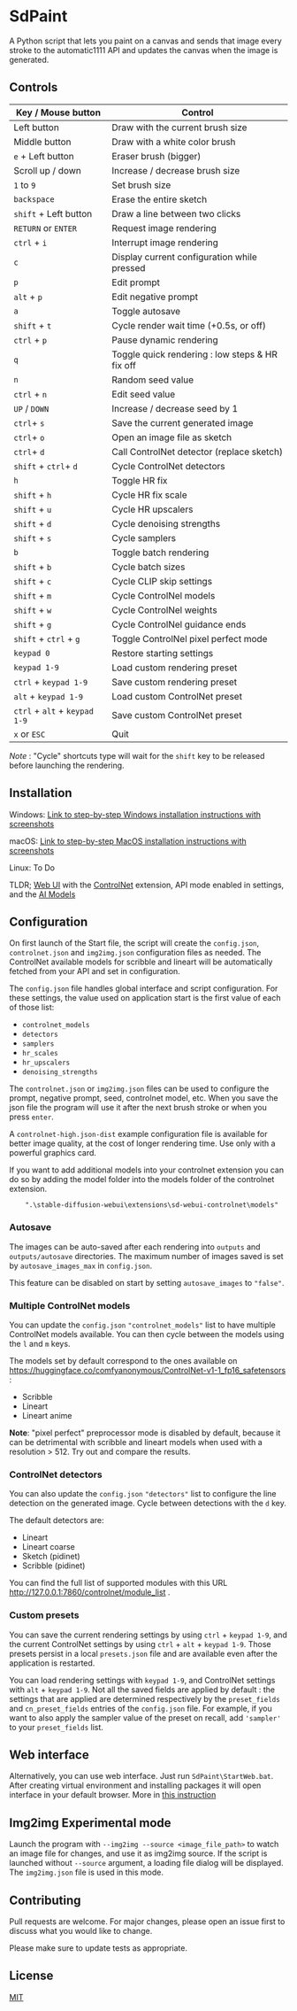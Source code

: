 # SdPaint

A Python script that lets you paint on a canvas and sends that image every stroke to the automatic1111 API and updates
the canvas when the image is generated.

## Controls

| Key / Mouse button            | Control                                         |
| ----------------------------- | ----------------------------------------------- |
| Left button                   | Draw with the current brush size                |
| Middle button                 | Draw with a white color brush                   |
| `e` + Left button             | Eraser brush (bigger)                           |
| Scroll up / down              | Increase / decrease brush size                  |
| `1` to `9`                    | Set brush size                                  |
| `backspace`                   | Erase the entire sketch                         |
| `shift` + Left button         | Draw a line between two clicks                  |
| `RETURN` or `ENTER`           | Request image rendering                         |
| `ctrl` + `i`                  | Interrupt image rendering                       |
| `c`                           | Display current configuration while pressed     |
| `p`                           | Edit prompt                                     |
| `alt` + `p`                   | Edit negative prompt                            |
| `a`                           | Toggle autosave                                 |
| `shift` + `t`                 | Cycle render wait time (+0.5s, or off)          |
| `ctrl` + `p`                  | Pause dynamic rendering                         |
| `q`                           | Toggle quick rendering : low steps & HR fix off |
| `n`                           | Random seed value                               |
| `ctrl` + `n`                  | Edit seed value                                 |
| `UP` / `DOWN`                 | Increase / decrease seed by 1                   |
| `ctrl`+ `s`                   | Save the current generated image                |
| `ctrl`+ `o`                   | Open an image file as sketch                    |
| `ctrl`+ `d`                   | Call ControlNet detector (replace sketch)       |
| `shift` + `ctrl`+ `d`         | Cycle ControlNet detectors                      |
| `h`                           | Toggle HR fix                                   |
| `shift` + `h`                 | Cycle HR fix scale                              |
| `shift` + `u`                 | Cycle HR upscalers                              |
| `shift` + `d`                 | Cycle denoising strengths                       |
| `shift` + `s`                 | Cycle samplers                                  |
| `b`                           | Toggle batch rendering                          |
| `shift` + `b`                 | Cycle batch sizes                               |
| `shift` + `c`                 | Cycle CLIP skip settings                        |
| `shift` + `m`                 | Cycle ControlNel models                         |
| `shift` + `w`                 | Cycle ControlNel weights                        |
| `shift` + `g`                 | Cycle ControlNel guidance ends                  |
| `shift` + `ctrl` + `g`        | Toggle ControlNel pixel perfect mode            |
| `keypad 0`                    | Restore starting settings                       |
| `keypad 1-9`                  | Load custom rendering preset                    |
| `ctrl` + `keypad 1-9`         | Save custom rendering preset                    |
| `alt` + `keypad 1-9`          | Load custom ControlNet preset                   |
| `ctrl` + `alt` + `keypad 1-9` | Save custom ControlNet preset                   |
| `x` or `ESC`                  | Quit                                            |

_Note_ : "Cycle" shortcuts type will wait for the `shift` key to be released before launching the rendering.

## Installation

Windows: [Link to step-by-step Windows installation instructions with screenshots](INSTALL_Windows.md)

macOS: [Link to step-by-step MacOS installation instructions with screenshots](INSTALL_MacOS.md)

Linux: To Do

TLDR; [Web UI](https://github.com/AUTOMATIC1111/stable-diffusion-webui) with
the [ControlNet](https://github.com/Mikubill/sd-webui-controlnet) extension, API mode enabled in settings, and
the [AI Models](https://huggingface.co/lllyasviel/ControlNet-v1-1)

## Configuration

On first launch of the Start file, the script will create the `config.json`, `controlnet.json` and `img2img.json`
configuration files as needed. The ControlNet
available models for scribble and lineart will be automatically fetched from your API and set in configuration.

The `config.json` file handles global interface and script configuration. For these settings, the value used on
application start is the
first value of each of those list:

- `controlnet_models`
- `detectors`
- `samplers`
- `hr_scales`
- `hr_upscalers`
- `denoising_strengths`

The `controlnet.json` or `img2img.json` files can be used to configure the prompt, negative prompt, seed, controlnet
model, etc.
When you save the json file the program will use it after the next brush stroke or when you press `enter`.

A `controlnet-high.json-dist` example configuration file is available for better image quality, at the cost of longer
rendering time.
Use only with a powerful graphics card.

If you want to add additional models into your controlnet extension you can do so by adding the model folder into the
models folder of the controlnet extension.

```
    ".\stable-diffusion-webui\extensions\sd-webui-controlnet\models"
```

### Autosave

The images can be auto-saved after each rendering into `outputs` and `outputs/autosave` directories. The maximum
number of images saved is set by `autosave_images_max` in `config.json`.

This feature can be disabled on start by setting `autosave_images` to `"false"`.

### Multiple ControlNet models

You can update the `config.json` `"controlnet_models"` list to have multiple ControlNet models available. You can then
cycle
between the models using the `l` and `m` keys.

The models set by default correspond to the ones available
on https://huggingface.co/comfyanonymous/ControlNet-v1-1_fp16_safetensors :

- Scribble
- Lineart
- Lineart anime

**Note**: "pixel perfect" preprocessor mode is disabled by default, because it can be detrimental with scribble and
lineart models when used with a resolution > 512. Try out and compare the results.

### ControlNet detectors

You can also update the `config.json` `"detectors"` list to configure the line detection on the generated image. Cycle
between detections
with the `d` key.

The default detectors are:

- Lineart
- Lineart coarse
- Sketch (pidinet)
- Scribble (pidinet)

You can find the full list of supported modules with this URL http://127.0.0.1:7860/controlnet/module_list .

### Custom presets

You can save the current rendering settings by using `ctrl` + `keypad 1-9`, and the current ControlNet settings by using
`ctrl` + `alt` + `keypad 1-9`. Those presets persist in a local `presets.json` file and are available even after the
application
is restarted.

You can load rendering settings with `keypad 1-9`, and ControlNet settings with `alt` + `keypad 1-9`. Not all the saved
fields
are applied by default : the settings that are applied are determined respectively by the `preset_fields`
and `cn_preset_fields` entries of the `config.json` file. For example, if you
want to also apply the sampler value of the preset on recall, add `'sampler'` to your `preset_fields` list.

## Web interface

Alternatively, you can use web interface. Just run `SdPaint\StartWeb.bat`. After creating virtual environment and installing packages it will open interface in your default browser. More in [this instruction](README_Web.md)

## Img2img Experimental mode

Launch the program with `--img2img --source <image_file_path>` to watch an image file for changes, and use it as img2img source.
If the script is launched without `--source` argument, a loading file dialog will be displayed.
The `img2img.json` file is used in this mode.

## Contributing

Pull requests are welcome. For major changes, please open an issue first
to discuss what you would like to change.

Please make sure to update tests as appropriate.

## License

[MIT](https://choosealicense.com/licenses/mit/)
